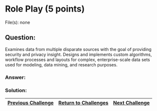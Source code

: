 # Role Play (5 points)

File(s): none

## Question:

Examines data from multiple disparate sources with the goal of providing security and privacy insight. Designs and implements custom algorithms, workflow processes and layouts for complex, enterprise-scale data sets used for modeling, data mining, and research purposes.

### Answer:

### Solution:



| [Previous Challenge](/Challenges/Operate-And-Maintain/2) | [Return to Challenges](/Challenges/../../../#modules) | [Next Challenge](/Challenges/Operate-And-Maintain/4) |
| :------- | :-----: | ------: |